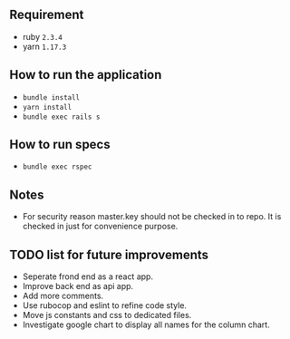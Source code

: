 ## Requirement
* ruby `2.3.4`
* yarn `1.17.3`

## How to run the application

* `bundle install`
* `yarn install`
* `bundle exec rails s`

## How to run specs
* `bundle exec rspec`

## Notes
* For security reason master.key should not be checked in to repo. It is checked in just for convenience purpose.

## TODO list for future improvements
* Seperate frond end as a react app.
* Improve back end as api app.
* Add more comments.
* Use rubocop and eslint to refine code style.
* Move js constants and css to dedicated files.
* Investigate google chart to display all names for the column chart.
